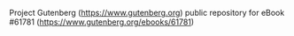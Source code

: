 Project Gutenberg (https://www.gutenberg.org) public repository for eBook #61781 (https://www.gutenberg.org/ebooks/61781)
